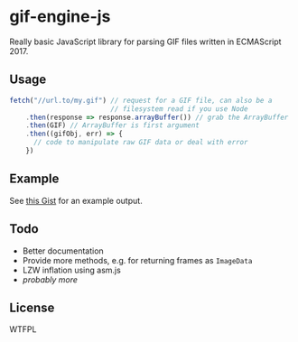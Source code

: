 # gif-engine-js
Really basic JavaScript library for parsing GIF files written in
ECMAScript 2017.

## Usage
```javascript
fetch("//url.to/my.gif") // request for a GIF file, can also be a
                         // filesystem read if you use Node
    .then(response => response.arrayBuffer()) // grab the ArrayBuffer
    .then(GIF) // ArrayBuffer is first argument
    .then((gifObj, err) => {
      // code to manipulate raw GIF data or deal with error
    })
```

## Example
See [this Gist][1] for an example output.

## Todo
- Better documentation
- Provide more methods, e.g. for returning frames as `ImageData`
- LZW inflation using asm.js
- _probably more_

## License
WTFPL

[1]: https://gist.github.com/friendlyanon/2bf98ba6f15159590cf74502135f5c17
